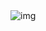<img src="https://camo.githubusercontent.com/dedb0cd553463e5413b74c4c9e7796746ca3d84ce8b9e74028638332b47902f4/68747470733a2f2f686f6c7962726f2e636f6d2f63646e2f73686f702f70726f64756374732f31393030345f315f31303830782e6a70673f763d31363831383832343731" alt="img">
